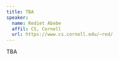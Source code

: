 ```yaml
---
title: TBA
speaker:
  name: Rediet Abebe
  affil: CS, Cornell
  url: https://www.cs.cornell.edu/~red/
---
```


TBA

